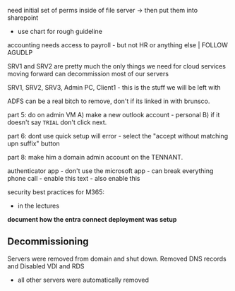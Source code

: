 need initial set of perms inside of file server -> then put them into sharepoint
- use chart for rough guideline

accounting needs access to payroll - but not HR or anything else | FOLLOW AGUDLP

SRV1 and SRV2 are pretty much the only things we need for cloud services moving forward
can decommission most of our servers

SRV1, SRV2, SRV3, Admin PC, Client1 - this is the stuff we will be left with

ADFS can be a real bitch to remove, don't if its linked in with brunsco.

part 5: do on admin VM
A) make a new outlook account - personal
B) if it doesn't say `TRIAL` don't click next.

part 6: dont use quick setup
will error - select the "accept without matching upn suffix" button

part 8: make him a domain admin account on the TENNANT.

authenticator app - don't use the microsoft app - can break everything
phone call - enable this
text - also enable this

security best practices for M365:
- in the lectures

**document how the entra connect deployment was setup**


## Decommissioning
Servers were removed from domain and shut down.
Removed DNS records and Disabled VDI and RDS
- all other servers were automatically removed